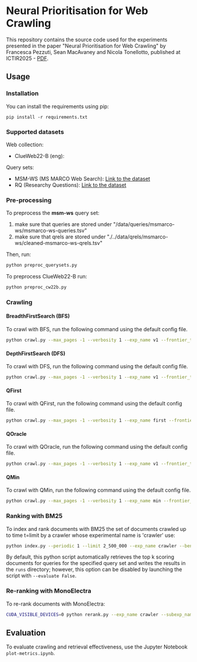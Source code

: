 # Neural Prioritisation for Web Crawling

This repository contains the source code used for the experiments presented in the paper "Neural Prioritisation for Web Crawling" by Francesca Pezzuti, Sean MacAvaney and Nicola Tonellotto, published at ICTIR2025 - [PDF](https://dl.acm.org/doi/10.1145/3731120.3744597).

## Usage

### Installation
You can install the requirements using pip: 
```
pip install -r requirements.txt
```

### Supported datasets

Web collection:
- ClueWeb22-B (eng):

Query sets:
- MSM-WS (MS MARCO Web Search): [Link to the dataset](https://github.com/microsoft/MS-MARCO-Web-Search)
- RQ (Researchy Questions): [Link to the dataset](https://huggingface.co/datasets/corbyrosset/researchy_questions)

### Pre-processing
To preprocess the **msm-ws** query set:
1. make sure that queries are stored under "/data/queries/msmarco-ws/msmarco-ws-queries.tsv"
2. make sure that qrels are stored under "./../data/qrels/msmarco-ws/cleaned-msmarco-ws-qrels.tsv"


Then, run:
```bash
python preproc_querysets.py
```

To preprocess ClueWeb22-B run:
``` bash
python preproc_cw22b.py
```

### Crawling

#### BreadthFirstSearch (BFS)
To crawl with BFS, run the following command using the default config file.
```bash
python crawl.py --max_pages -1 --verbosity 1 --exp_name v1 --frontier_type bfs
```

#### DepthFirstSearch (DFS)
To crawl with DFS, run the following command using the default config file.
```bash
python crawl.py --max_pages -1 --verbosity 1 --exp_name v1 --frontier_type dfs
```

#### QFirst
To crawl with QFirst, run the following command using the default config file.
```bash
python crawl.py --max_pages -1 --verbosity 1 --exp_name first --frontier_type quality
```

#### QOracle
To crawl with QOracle, run the following command using the default config file.
```bash
python crawl.py --max_pages -1 --verbosity 1 --exp_name v1 --frontier_type oracle-quality
```

#### QMin
To crawl with QMin, run the following command using the default config file.
```bash
python crawl.py --max_pages -1 --verbosity 1 --exp_name min --frontier_type quality --updates_enabled 1
```

### Ranking with BM25
To index and rank documents with BM25 the set of documents crawled up to time t=limit by a crawler whose experimental name is 'crawler' use: 
```bash
python index.py --periodic 1 --limit 2_500_000 --exp_name crawler --benchmark msmarco-ws
```

By default, this python script automatically retrieves the top k scoring documents for queries for the specified query set and writes the results in the `runs` directory; however, this option can be disabled by launching the script with `--evaluate False`.

### Re-ranking with MonoElectra
To re-rank documents with MonoElectra:

```bash
CUDA_VISIBLE_DEVICES=0 python rerank.py --exp_name crawler --subexp_name limit_2500000 --benchmark msmarco-ws
```

## Evaluation
To evaluate crawling and retrieval effectiveness, use the Jupyter Notebook `plot-metrics.ipynb`.
